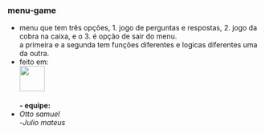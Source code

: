 ### menu-game
- menu que tem três opções, 1. jogo de perguntas e respostas, 2. jogo da cobra na caixa, e o 3. é opção de sair do menu.<br> a primeira e a segunda tem funções diferentes e logicas diferentes uma da outra.
- feito em: <br><img width= '50' height='50' src="https://cdn.jsdelivr.net/gh/devicons/devicon/icons/c/c-original.svg" />
<br><br><strong>- equipe: </strong><br>
- <i>Otto samuel</i><br>
-<i>Julio mateus</i><br>

